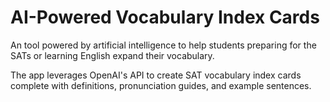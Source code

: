 # AI-Powered Vocabulary Index Cards

An tool powered by artificial intelligence to help students preparing for the SATs or learning English expand their vocabulary.

The app leverages OpenAI's API to create SAT vocabulary index cards complete with definitions, pronunciation guides, and example sentences.
